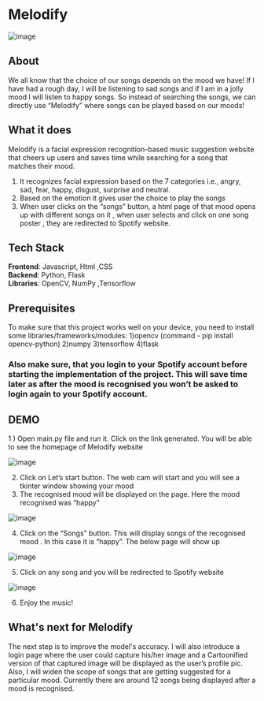 # Melodify
![image](https://user-images.githubusercontent.com/88928334/170861803-fc12776e-97d9-4c31-86d2-6fd30ab6d4d9.png)

## About
We all know that the choice of our songs depends on the mood we have! If I have had a rough day, I will be listening to sad songs and if I am in a jolly mood I will listen to happy songs. So instead of searching the songs, we can directly use “Melodify” where songs can be played based on our moods!

## What it does
Melodify is a facial expression recognition-based music suggestion website that cheers up users and saves time while searching for a song that matches their mood.
1.	It recognizes facial expression based on the 7 categories i.e., angry, sad, fear, happy, disgust, surprise and neutral.
2.	Based on the emotion it gives user the choice to play the songs 
3.	When user clicks on the “songs” button, a html page of that mood opens up with different songs on it , when user selects and click on one song poster , they are redirected to Spotify website.

## Tech Stack
**Frontend**:  Javascript, Html ,CSS  <br/>
**Backend**: Python, Flask  <br/>
**Libraries**: OpenCV, NumPy ,Tensorflow

## Prerequisites
To make sure that this project works well on your device, you need to install some libraries/frameworks/modules:
1)opencv (command - pip install opencv-python)
2)numpy
3)tensorflow
4)flask

### Also make sure, that you login to your Spotify account before starting the implementation of the project. This will save time later as after the mood is recognised you won’t be asked to login again to your Spotify account.

## DEMO
1 ) Open main.py file and run it. Click on the link generated.
     You will be able to see the homepage of Melodify website
     
![image](https://user-images.githubusercontent.com/88928334/170862091-1d29b658-6936-4812-b14a-640817d404cb.png)

2) Click on Let’s start button. The web cam will start and you will see a tkinter window showing your mood 
3) The recognised mood will be displayed on the page. Here the mood recognised was “happy”

![image](https://user-images.githubusercontent.com/88928334/170862113-db6e1c05-9e68-4288-ae7d-7f9e875bb858.png)

4) Click on the “Songs” button. This will display songs of the recognised mood . In this case it is “happy”. The below page will show up

![image](https://user-images.githubusercontent.com/88928334/170862127-aa396ec8-71e3-4878-9bf3-9bd22975b05c.png)

5) Click on any song and you will be redirected to Spotify website

![image](https://user-images.githubusercontent.com/88928334/170862144-b3d71423-6617-4d93-9f26-210687a5552b.png)

6) Enjoy the music!


## What's next for Melodify
The next step is to improve the model's accuracy. I will also introduce a login page where the user could capture his/her image and a Cartoonified version of that captured image will be displayed as the user’s profile pic. Also, I will widen the scope of songs that are getting suggested for a particular mood. Currently there are around 12 songs being displayed after a mood is recognised.













